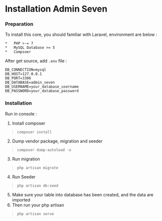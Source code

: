 # Installation Admin Seven


### Preparation
To install this core, you should familiar with Laravel, environment are below :
```
*   PHP >-= 7
*   MySQL Database >= 5
*   Compsoer
```

After get source, add `.env` file  :
```
DB_CONNECTION=mysql
DB_HOST=127.0.0.1
DB_PORT=3306
DB_DATABASE=admin_seven
DB_USERNAME=your_database_username
DB_PASSWORD=your_database_password
```



### Installation

Run in console :

1. Install composer
>  `composer install`

2. Dump vendor package, migration and seeder
> `composer dump-autoload -o`

3. Run migration
> `php artisan migrate`

4. Run Seeder
> `php artisan db:seed`

5. Make sure your table into database has been created, and the data are imported
6. Then run your php artisan 
> `php artisan serve`


